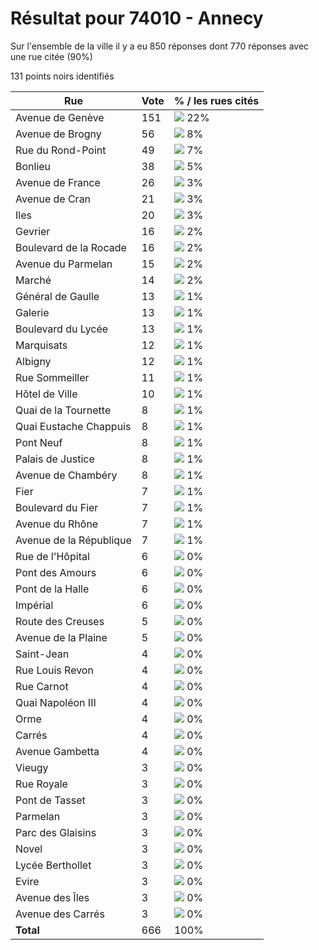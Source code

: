 # Résultat pour 74010 - Annecy

Sur l'ensemble de la ville il y a eu 850 réponses dont 770 réponses avec une rue citée (90%)

131 points noirs identifiés

| Rue | Vote | % / les rues cités|
|-----|------|-------------------|
| Avenue de Genève | 151 | <img src="../../img/bar_22.gif" />&nbsp;22%|
| Avenue de Brogny | 56 | <img src="../../img/bar_8.gif" />&nbsp;8%|
| Rue du Rond-Point | 49 | <img src="../../img/bar_7.gif" />&nbsp;7%|
| Bonlieu | 38 | <img src="../../img/bar_5.gif" />&nbsp;5%|
| Avenue de France | 26 | <img src="../../img/bar_3.gif" />&nbsp;3%|
| Avenue de Cran | 21 | <img src="../../img/bar_3.gif" />&nbsp;3%|
| Iles | 20 | <img src="../../img/bar_3.gif" />&nbsp;3%|
| Gevrier | 16 | <img src="../../img/bar_2.gif" />&nbsp;2%|
| Boulevard de la Rocade | 16 | <img src="../../img/bar_2.gif" />&nbsp;2%|
| Avenue du Parmelan | 15 | <img src="../../img/bar_2.gif" />&nbsp;2%|
| Marché | 14 | <img src="../../img/bar_2.gif" />&nbsp;2%|
| Général de Gaulle | 13 | <img src="../../img/bar_1.gif" />&nbsp;1%|
| Galerie | 13 | <img src="../../img/bar_1.gif" />&nbsp;1%|
| Boulevard du Lycée | 13 | <img src="../../img/bar_1.gif" />&nbsp;1%|
| Marquisats | 12 | <img src="../../img/bar_1.gif" />&nbsp;1%|
| Albigny | 12 | <img src="../../img/bar_1.gif" />&nbsp;1%|
| Rue Sommeiller | 11 | <img src="../../img/bar_1.gif" />&nbsp;1%|
| Hôtel de Ville | 10 | <img src="../../img/bar_1.gif" />&nbsp;1%|
| Quai de la Tournette | 8 | <img src="../../img/bar_1.gif" />&nbsp;1%|
| Quai Eustache Chappuis | 8 | <img src="../../img/bar_1.gif" />&nbsp;1%|
| Pont Neuf | 8 | <img src="../../img/bar_1.gif" />&nbsp;1%|
| Palais de Justice | 8 | <img src="../../img/bar_1.gif" />&nbsp;1%|
| Avenue de Chambéry | 8 | <img src="../../img/bar_1.gif" />&nbsp;1%|
| Fier | 7 | <img src="../../img/bar_1.gif" />&nbsp;1%|
| Boulevard du Fier | 7 | <img src="../../img/bar_1.gif" />&nbsp;1%|
| Avenue du Rhône | 7 | <img src="../../img/bar_1.gif" />&nbsp;1%|
| Avenue de la République | 7 | <img src="../../img/bar_1.gif" />&nbsp;1%|
| Rue de l'Hôpital | 6 | <img src="../../img/bar_0.gif" />&nbsp;0%|
| Pont des Amours | 6 | <img src="../../img/bar_0.gif" />&nbsp;0%|
| Pont de la Halle | 6 | <img src="../../img/bar_0.gif" />&nbsp;0%|
| Impérial | 6 | <img src="../../img/bar_0.gif" />&nbsp;0%|
| Route des Creuses | 5 | <img src="../../img/bar_0.gif" />&nbsp;0%|
| Avenue de la Plaine | 5 | <img src="../../img/bar_0.gif" />&nbsp;0%|
| Saint-Jean | 4 | <img src="../../img/bar_0.gif" />&nbsp;0%|
| Rue Louis Revon | 4 | <img src="../../img/bar_0.gif" />&nbsp;0%|
| Rue Carnot | 4 | <img src="../../img/bar_0.gif" />&nbsp;0%|
| Quai Napoléon III | 4 | <img src="../../img/bar_0.gif" />&nbsp;0%|
| Orme | 4 | <img src="../../img/bar_0.gif" />&nbsp;0%|
| Carrés | 4 | <img src="../../img/bar_0.gif" />&nbsp;0%|
| Avenue Gambetta | 4 | <img src="../../img/bar_0.gif" />&nbsp;0%|
| Vieugy | 3 | <img src="../../img/bar_0.gif" />&nbsp;0%|
| Rue Royale | 3 | <img src="../../img/bar_0.gif" />&nbsp;0%|
| Pont de Tasset | 3 | <img src="../../img/bar_0.gif" />&nbsp;0%|
| Parmelan | 3 | <img src="../../img/bar_0.gif" />&nbsp;0%|
| Parc des Glaisins | 3 | <img src="../../img/bar_0.gif" />&nbsp;0%|
| Novel | 3 | <img src="../../img/bar_0.gif" />&nbsp;0%|
| Lycée Berthollet | 3 | <img src="../../img/bar_0.gif" />&nbsp;0%|
| Evire | 3 | <img src="../../img/bar_0.gif" />&nbsp;0%|
| Avenue des Îles | 3 | <img src="../../img/bar_0.gif" />&nbsp;0%|
| Avenue des Carrés | 3 | <img src="../../img/bar_0.gif" />&nbsp;0%|
| **Total** | 666 | 100%|
